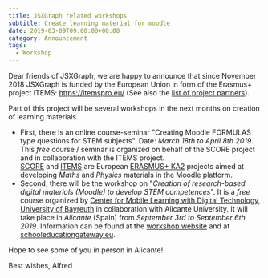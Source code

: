 ```yaml
---
title: JSXGraph related workshops 
subtitle: Create learning material for moodle 
date: 2019-03-09T09:00:00+00:00
category: Announcement
tags:
  - Workshop
---
```

Dear friends of JSXGraph,
we are happy to announce that since November 2018 JSXGraph is funded by the European Union in form of the Erasmus+ project ITEMS: <https://itemspro.eu/> (See also the [list of project partners](https://itemspro.eu/partners/)).

Part of this project will be several workshops in the next months on creation of learning materials.

* First, there is an online course-seminar "Creating Moodle FORMULAS type questions for STEM subjects". 
Date: *March 18th to April 8th 2019*. 
This *free* course / seminar is organized on behalf of the SCORE project and in collaboration with the ITEMS project.  
[SCORE](https://scorepro.eu/courses/c44.html) and [ITEMS](https://itemspro.eu/) are 
European [ERASMUS+ KA2](https://www.erasmusplus.org.uk/key-action-2) projects aimed at developing 
*Maths* and *Physics* materials in the Moodle platform. 
* Second, there will be the workshop on 
"*Creation of research-based digital materials (Moodle) to develop STEM competences*".
It is a *free* course organized by [Center for Mobile Learning with Digital Technology, University of Bayreuth](http://mobile-learning.uni-bayreuth.de/) in collaboration with Alicante University. 
It will take place in *Alicante* (Spain) from *September 3rd to September 6th 2019*. 
Information can be found at the [workshop website](https://itemspro.eu/courses/ka1course.html) and 
at [schooleducationgateway.eu](https://www.schooleducationgateway.eu/en/pub/teacher_academy/catalogue/detail.cfm?cbmid=4015310).

Hope to see some of you in person in Alicante!

Best wishes,
Alfred

